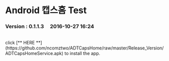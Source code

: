 # Android 캡스홈 Test

### Version  :  0.1.1.3&nbsp;&nbsp;&nbsp;&nbsp;&nbsp;2016-10-27  16:24
<br>
click [** HERE **](https://github.com/ncomztwo/ADTCapsHome/raw/master/Release_Version/ADTCapsHomeService.apk) to install the app.
